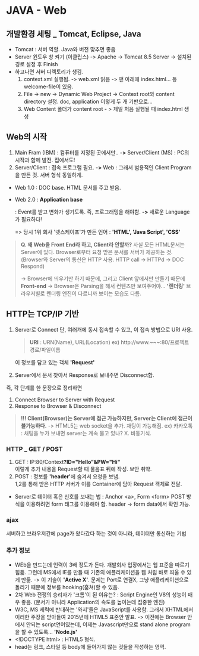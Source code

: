 # JAVA - Web

## 개발환경 세팅 _ Tomcat, Eclipse, Java

- Tomcat : 서버 역할. Java와 버전 맞추면 좋음
- Server 윈도우 창 켜기 (이클립스) -> Apache -> Tomcat 8.5 Server -> 설치된 경로 설정 후 Finish
- 하고나면 서버 디렉토리가 생김.
  1. context.xml 실행됨. -> web.xml 읽음 -> 맨 아래에 index.html... 등 welcome-file이 있음.
  2. File -> new -> Dynamic Web Project -> Context root와 content directory 설정.
     doc, application 이렇게 두 개 기반으로...
  3. Web Content 폴더가 content root - > 제일 처음 실행될 때 index.html 생성

## Web의 시작

1. Main Fram (IBM) : 컴퓨터를 지정된 곳에서만.. <b>-></b> Server/Client (MS) : PC의 시작과 함께 발전. 집에서도!
2. Server/Client : 접속 프로그램 필요. <b>-></b> Web : 그래서 범용적인 Client Program을 만든 것. 서버 형식 동일하게.

- Web 1.0 : DOC base. HTML 문서를 주고 받음.

- Web 2.0 : <b>Application base</b>

  : Event를 받고 변화가 생기도록. 즉, 프로그래밍을 해야함. <b>-></b> 새로운 Language가 필요하다!

  => 당시 1위 회사 '넷스케이프'가 만든 언어 : <b>'HTML', 'Java Script', 'CSS'</b>

> <b>Q. 왜 Web을 Front End라 하고, Client라 안할까?</b>
> 사실 모든 HTML문서는 Server에 있다. Browser로부터 요청 받은 문서를 서버가 제공하는 것.
> (Browser와 Server의 통신은 HTTP 사용. HTTP call -> HTTPd -> DOC Respond)
>
> -> Browser에 띄우기만 하기 때문에, 그리고 Client 앞에서만 만들기 때문에 <b>Front-end</b>
> -> Browser은 Parsing을 해서 컨텐츠만 보여주어야... <b>'렌더링'</b>
> 브라우저별로 렌더링 엔진이 다르니까 보이는 모습도 다름.

## HTTP는 TCP/IP 기반

1. Server로 Connect
   단, 여러개에 동시 접속할 수 있고, 이 접속 방법으로 URI 사용.

   > <b>URI</b> : URN(Name), URL(Location)
   > ex) http://www.~~~:80/프로젝트경로/파일이름

   이 정보를 담고 있는 객체 <b>'Request'</b>

2. Server에서 문서 찾아서 Response로 보내주면 Disconnect함.

즉, 각 단계를 한 문장으로 정리하면

1. Connect Browser to Server with Request
2. Response to Browser & Disconnect

> <b>!!! Client(Browser)는 Server에 접근 가능하지만, Server는 Client에 접근이 불가능하다.</b>
> -> HTML5는 web socket을 추가. 채팅이 가능해짐.
> ex) 카카오톡 : 채팅을 누가 보내면 server는 계속 물고 있나? X. 비동기식.

### HTTP _ GET / POST

1. GET : IP:80/Context<b>?ID="Hello"&PW="Hi"</b><br/>
   이렇게 추가 내용을 Request할 때 물음표 뒤에 작성. 보안 취약.
2. POST : 정보를 <b>'header'</b>에 숨겨서 요청을 보냄.<br/>
   1,2를 통해 받은 HTTP 서버가 이를 Container에 담아 Request 객체로 전달.

+ Server로 데이터 혹은 신호를 보내는 법 : Anchor \<a>, Form \<form>
  POST 방식을 이용하려면 form 태그를 이용해야 함. header -> form data에서 확인 가능.

### ajax

서버하고 브라우저간에 page가 왔다갔다 하는 것이 아니라, 데이터만 통신하는 기법

### 추가 정보

- WEb을 만드는데 인력이 3배 정도가 든다.
  개발회사 입장에서는 웹 표준을 따르기 힘듦. 그런데 MS에서 IE를 만들 때 기존의 애플리케이션을 웹 처럼 바로 띄울 수 있게 만듦.
  -> 이 기술이 <b>'Active X'</b>. 문제는 Port로 연결X, 그냥 애플리케이션으로 돌리기 때문에 정보를 hooking(훔쳐)할 수 있음.
- 2차 Web 전쟁의 승리자가 '크롬'이 된 이유는?
  : Script Engine인 V8의 성능이 매우 좋음. (문서가 아니라 Application의 속도를 높이는데 집중한 엔진)
- W3C, MS 세력에 반대하는 '와지'들은 JavaScript를 사용함. 그래서 XHTML에서 이러한 주장을 받아들여 2015년에 HTML5 표준안 발표.
  -> 이전에는 Browser 안에서 안되는 script언어였는데, 이제는 Javascript만으로 stand alone program을 할 수 있도록... <b>'Node.js'</b>
- \<!DOCTYPE html> : HTML5 형식.
- head는 링크, 스타일 등 body에 들어가지 않는 것들을 작성하는 영역.